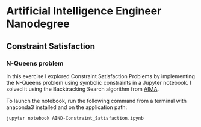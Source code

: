 # Artificial Intelligence Engineer Nanodegree
## Constraint Satisfaction
### N-Queens problem

In this exercise I explored Constraint Satisfaction Problems by implementing the N-Queens problem using symbolic constraints in a Jupyter notebook. 
I solved it using the Backtracking Search algorithm from [AIMA](http://aima.cs.berkeley.edu).

To launch the notebook, run the following command from a terminal with anaconda3 installed and on the application path:

    jupyter notebook AIND-Constraint_Satisfaction.ipynb
